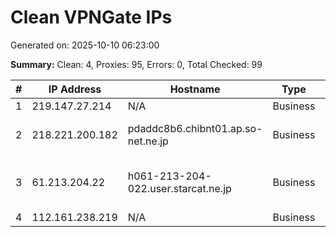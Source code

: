 # Clean VPNGate IPs
Generated on: 2025-10-10 06:23:00

**Summary:** Clean: 4, Proxies: 95, Errors: 0, Total Checked: 99

| # | IP Address | Hostname | Type | Country | Provider |
|---|------------|----------|------|---------|----------|
| 1 | 219.147.27.214 | N/A | Business | CN | Chinanet |
| 2 | 218.221.200.182 | pdaddc8b6.chibnt01.ap.so-net.ne.jp | Business | JP | Sony Network Communications Inc. |
| 3 | 61.213.204.22 | h061-213-204-022.user.starcat.ne.jp | Business | JP | STARCAT CABLE NETWORK Co .,LTD. |
| 4 | 112.161.238.219 | N/A | Business | KR | Korea Telecom |
